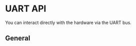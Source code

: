 # UART API
You can interact directly with the hardware via the UART bus.
 
## General

<ApiApp></ApiApp>